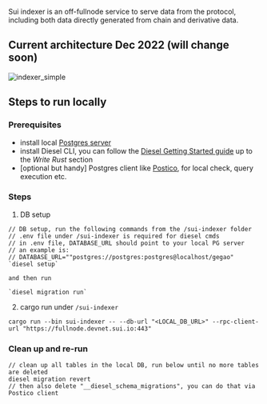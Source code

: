 Sui indexer is an off-fullnode service to serve data from the protocol, including both data directly generated from chain and derivative data.

## Current architecture Dec 2022 (will change soon)
![indexer_simple](https://user-images.githubusercontent.com/106119108/209000367-4c7d23d8-fef2-4485-8472-89c31f0e2d62.png)

## Steps to run locally
### Prerequisites
- install local [Postgres server](https://www.postgresql.org/download/)
- install Diesel CLI, you can follow the [Diesel Getting Started guide](https://diesel.rs/guides/getting-started) up to the *Write Rust* section
- [optional but handy] Postgres client like [Postico](https://eggerapps.at/postico2/), for local check, query execution etc.

### Steps
1. DB setup
  ```
// DB setup, run the following commands from the /sui-indexer folder
// .env file under /sui-indexer is required for diesel cmds
// in .env file, DATABASE_URL should point to your local PG server
// an example is:
// DATABASE_URL=""postgres://postgres:postgres@localhost/gegao"
`diesel setup`

and then run 

`diesel migration run`
  ```
2. cargo run under `/sui-indexer`
  ```
  cargo run --bin sui-indexer -- --db-url "<LOCAL_DB_URL>" --rpc-client-url "https://fullnode.devnet.sui.io:443"
  ```
  
### Clean up and re-run
  ```
  // clean up all tables in the local DB, run below until no more tables are deleted
  diesel migration revert
  // then also delete "__diesel_schema_migrations", you can do that via Postico client
  ```
